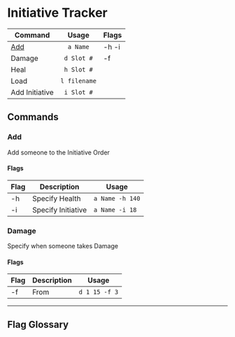 # Initiative Tracker

| Command | Usage | Flags |
|---|:---:|---|
| [Add](#Add) | `a Name` | -h -i |
| Damage | `d Slot #` | -f |
| Heal | `h Slot #` | |
| Load | `l filename` | |
| Add Initiative | `i Slot #` | |


## Commands
### Add
Add someone to the Initiative Order
#### Flags
| Flag | Description | Usage |
| --- | --- | --- |
| -h | Specify Health | `a Name -h 140` |
| -i | Specify Initiative | `a Name -i 18`|

### Damage
Specify when someone takes Damage
#### Flags
| Flag | Description | Usage |
| --- | --- | --- |
| -f | From | `d 1 15 -f 3` |

---
## Flag Glossary
